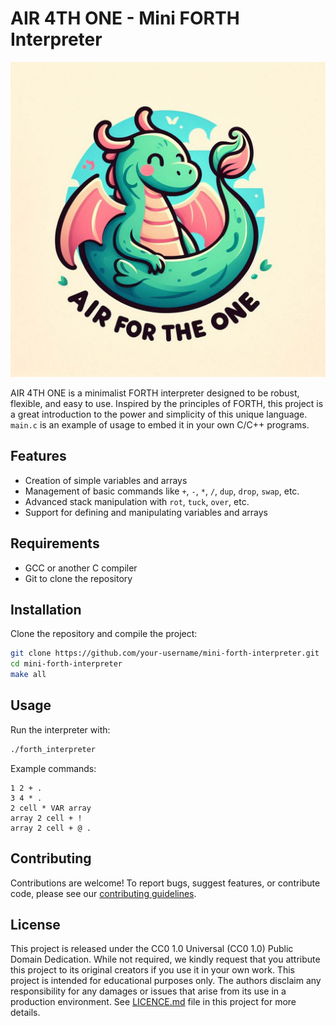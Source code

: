 # AIR 4TH ONE - Mini FORTH Interpreter

![Logo](./Air4TH1.jpg)

AIR 4TH ONE is a minimalist FORTH interpreter designed to be robust, flexible, and easy to use.
Inspired by the principles of FORTH, this project is a great introduction to the power and simplicity of this unique language.
`main.c` is an example of usage to embed it in your own C/C++ programs.
## Features

- Creation of simple variables and arrays
- Management of basic commands like `+`, `-`, `*`, `/`, `dup`, `drop`, `swap`, etc.
- Advanced stack manipulation with `rot`, `tuck`, `over`, etc.
- Support for defining and manipulating variables and arrays

## Requirements

- GCC or another C compiler
- Git to clone the repository

## Installation

Clone the repository and compile the project:

```bash
git clone https://github.com/your-username/mini-forth-interpreter.git
cd mini-forth-interpreter
make all
```

## Usage

Run the interpreter with:
```bash
./forth_interpreter
```

Example commands:

```forth
1 2 + .
3 4 * .
2 cell * VAR array
array 2 cell + !
array 2 cell + @ .
```

## Contributing

Contributions are welcome! To report bugs, suggest features, or contribute code, please see our [contributing guidelines](https://contributing.md/).

## License

This project is released under the CC0 1.0 Universal (CC0 1.0) Public Domain Dedication.
While not required, we kindly request that you attribute this project to its original creators if you use it in your own work.
This project is intended for educational purposes only. The authors disclaim any responsibility for any damages or issues
that arise from its use in a production environment. See [LICENCE.md](./LICENCE.md) file in this project for more details.
